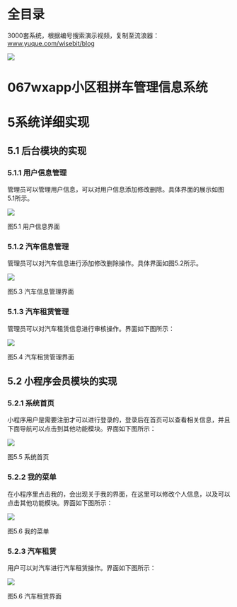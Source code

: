 # 全目录

3000套系统，根据编号搜索演示视频，复制至流浪器：www.yuque.com/wisebit/blog


![](https://bitwise.oss-cn-heyuan.aliyuncs.com/2024/11/06/qq_wechat.png)
# 067wxapp小区租拼车管理信息系统
# 5系统详细实现
## 5.1 后台模块的实现
### 5.1.1 用户信息管理
管理员可以管理用户信息，可以对用户信息添加修改删除。具体界面的展示如图5.1所示。

![](/md/blog.008.png)

图5.1 用户信息界面
### 5.1.2 汽车信息管理
管理员可以对汽车信息进行添加修改删除操作。具体界面如图5.2所示。

![](/md/blog.009.png)

图5.3 汽车信息管理界面
### 5.1.3 汽车租赁管理
管理员可以对汽车租赁信息进行审核操作。界面如下图所示：

![](/md/blog.010.png)

图5.4 汽车租赁管理界面
## 5.2 小程序会员模块的实现
### 5.2.1 系统首页
小程序用户是需要注册才可以进行登录的，登录后在首页可以查看相关信息，并且下面导航可以点击到其他功能模块。界面如下图所示：

![](/md/blog.011.png)

图5.5 系统首页
### 5.2.2 我的菜单
在小程序里点击我的，会出现关于我的界面，在这里可以修改个人信息，以及可以点击其他功能模块。界面如下图所示：

![](/md/blog.012.png)

图5.6 我的菜单
### 5.2.3 汽车租赁
用户可以对汽车进行汽车租赁操作。界面如下图所示：

![](/md/blog.013.png)

图5.6 汽车租赁界面


















